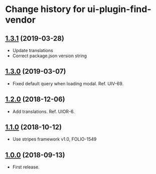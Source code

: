 # Change history for ui-plugin-find-vendor

## [1.3.1](https://github.com/folio-org/ui-plugin-find-vendor/tree/v1.3.1) (2019-03-28)

* Update translations
* Correct package.json version string 

## [1.3.0](https://github.com/folio-org/ui-plugin-find-vendor/tree/v1.3.0) (2019-03-07) 

* Fixed default query when loading modal. Ref.  UIV-69.

## [1.2.0](https://github.com/folio-org/ui-plugin-find-vendor/tree/v1.2.0) (2018-12-06)

* Add translations. Ref. UIOR-6.

## [1.1.0](https://github.com/folio-org/ui-plugin-find-vendor/tree/v1.1.0) (2018-10-12)

* Use stripes framework v1.0, FOLIO-1549


## [1.0.0](https://github.com/folio-org/ui-plugin-find-vendor/tree/v1.0.0) (2018-09-13)

* First release.
